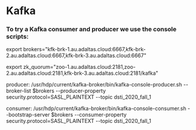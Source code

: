 # Kafka

### To try a Kafka consumer and producer we use the console scripts:

export brokers="kfk-brk-1.au.adaltas.cloud:6667,kfk-brk-2.au.adaltas.cloud:6667,kfk-brk-3.au.adaltas.cloud:6667"  
  
export zk_quorum="zoo-1.au.adaltas.cloud:2181,zoo-2.au.adaltas.cloud:2181,kfk-brk-3.au.adaltas.cloud:2181/kafka"  

producer: /usr/hdp/current/kafka-broker/bin/kafka-console-producer.sh --broker-list $brokers --producer-property security.protocol=SASL_PLAINTEXT --topic dsti_2020_fall_1  

consumer: /usr/hdp/current/kafka-broker/bin/kafka-console-consumer.sh --bootstrap-server $brokers --consumer-property security.protocol=SASL_PLAINTEXT --topic dsti_2020_fall_1




